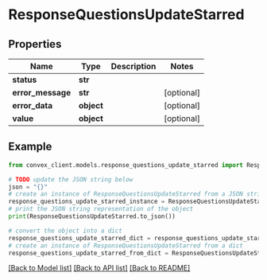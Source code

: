 # ResponseQuestionsUpdateStarred


## Properties

Name | Type | Description | Notes
------------ | ------------- | ------------- | -------------
**status** | **str** |  | 
**error_message** | **str** |  | [optional] 
**error_data** | **object** |  | [optional] 
**value** | **object** |  | [optional] 

## Example

```python
from convex_client.models.response_questions_update_starred import ResponseQuestionsUpdateStarred

# TODO update the JSON string below
json = "{}"
# create an instance of ResponseQuestionsUpdateStarred from a JSON string
response_questions_update_starred_instance = ResponseQuestionsUpdateStarred.from_json(json)
# print the JSON string representation of the object
print(ResponseQuestionsUpdateStarred.to_json())

# convert the object into a dict
response_questions_update_starred_dict = response_questions_update_starred_instance.to_dict()
# create an instance of ResponseQuestionsUpdateStarred from a dict
response_questions_update_starred_from_dict = ResponseQuestionsUpdateStarred.from_dict(response_questions_update_starred_dict)
```
[[Back to Model list]](../README.md#documentation-for-models) [[Back to API list]](../README.md#documentation-for-api-endpoints) [[Back to README]](../README.md)


